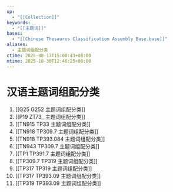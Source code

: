 ```yaml
---
up:
  - "[[Collection]]"
keywords:
  - "[[主题词]]"
bases:
  - "[[Chinese Thesaurus Classification Assembly Base.base]]"
aliases:
  - 主题词组配分类
ctime: 2025-08-17T15:00:43+08:00
mtime: 2025-10-30T12:46:25+08:00
---
```


# 汉语主题词组配分类

1. [[G25 G252 主题词组配分类]]
2. [[P19 ZT73_ 主题词组配分类]]
3. [[TN915 TP33 主题词组配分类]]
4. [[TN918 TP309.7 主题词组配分类]]
5. [[TN918 TP393.084 主题词组配分类]]
6. [[TN943 TP309.7 主题词组配分类]]
7. [[TP1 TP391.7 主题词组配分类]]
8. [[TP309.7 TP319 主题词组配分类]]
9. [[TP317 TP319 主题词组配分类]]
10. [[TP317 TP393.09 主题词组配分类]]
11. [[TP319 TP393.09 主题词组配分类]]
